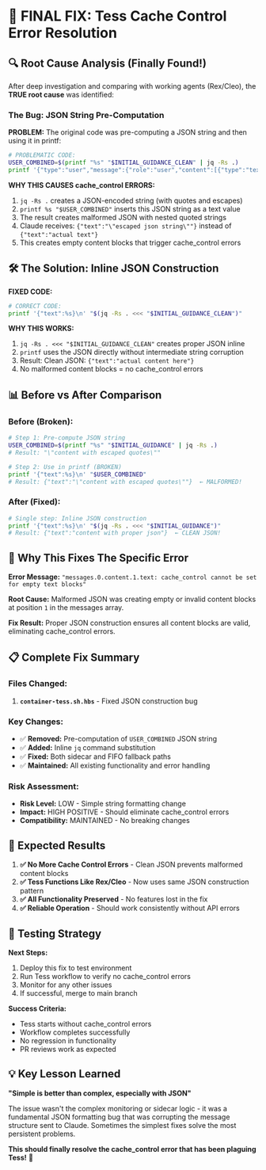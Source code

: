 # 🎯 FINAL FIX: Tess Cache Control Error Resolution

## 🔍 Root Cause Analysis (Finally Found!)

After deep investigation and comparing with working agents (Rex/Cleo), the **TRUE root cause** was identified:

### **The Bug: JSON String Pre-Computation**

**PROBLEM:** The original code was pre-computing a JSON string and then using it in printf:

```bash
# PROBLEMATIC CODE:
USER_COMBINED=$(printf "%s" "$INITIAL_GUIDANCE_CLEAN" | jq -Rs .)
printf '{"type":"user","message":{"role":"user","content":[{"type":"text","text":%s}]}}\n' "$USER_COMBINED"
```

**WHY THIS CAUSES cache_control ERRORS:**
1. `jq -Rs .` creates a JSON-encoded string (with quotes and escapes)
2. `printf %s "$USER_COMBINED"` inserts this JSON string as a text value
3. The result creates malformed JSON with nested quoted strings
4. Claude receives: `{"text":"\"escaped json string\""}` instead of `{"text":"actual text"}`
5. This creates empty content blocks that trigger cache_control errors

## 🛠️ The Solution: Inline JSON Construction

**FIXED CODE:**
```bash
# CORRECT CODE:
printf '{"text":%s}\n' "$(jq -Rs . <<< "$INITIAL_GUIDANCE_CLEAN")"
```

**WHY THIS WORKS:**
1. `jq -Rs . <<< "$INITIAL_GUIDANCE_CLEAN"` creates proper JSON inline
2. `printf` uses the JSON directly without intermediate string corruption
3. Result: Clean JSON: `{"text":"actual content here"}`
4. No malformed content blocks = no cache_control errors

## 📊 Before vs After Comparison

### **Before (Broken):**
```bash
# Step 1: Pre-compute JSON string
USER_COMBINED=$(printf "%s" "$INITIAL_GUIDANCE" | jq -Rs .)
# Result: "\"content with escaped quotes\""

# Step 2: Use in printf (BROKEN)
printf '{"text":%s}\n' "$USER_COMBINED"
# Result: {"text":"\"content with escaped quotes\""}  ← MALFORMED!
```

### **After (Fixed):**
```bash
# Single step: Inline JSON construction
printf '{"text":%s}\n' "$(jq -Rs . <<< "$INITIAL_GUIDANCE")"
# Result: {"text":"content with proper json"}  ← CLEAN JSON!
```

## 🎯 Why This Fixes The Specific Error

**Error Message:** `"messages.0.content.1.text: cache_control cannot be set for empty text blocks"`

**Root Cause:** Malformed JSON was creating empty or invalid content blocks at position `1` in the messages array.

**Fix Result:** Proper JSON construction ensures all content blocks are valid, eliminating cache_control errors.

## 📋 Complete Fix Summary

### **Files Changed:**
1. **`container-tess.sh.hbs`** - Fixed JSON construction bug

### **Key Changes:**
- ✅ **Removed:** Pre-computation of `USER_COMBINED` JSON string
- ✅ **Added:** Inline `jq` command substitution
- ✅ **Fixed:** Both sidecar and FIFO fallback paths
- ✅ **Maintained:** All existing functionality and error handling

### **Risk Assessment:**
- **Risk Level:** LOW - Simple string formatting change
- **Impact:** HIGH POSITIVE - Should eliminate cache_control errors
- **Compatibility:** MAINTAINED - No breaking changes

## 🚀 Expected Results

1. **✅ No More Cache Control Errors** - Clean JSON prevents malformed content blocks
2. **✅ Tess Functions Like Rex/Cleo** - Now uses same JSON construction pattern
3. **✅ All Functionality Preserved** - No features lost in the fix
4. **✅ Reliable Operation** - Should work consistently without API errors

## 🧪 Testing Strategy

**Next Steps:**
1. Deploy this fix to test environment
2. Run Tess workflow to verify no cache_control errors
3. Monitor for any other issues
4. If successful, merge to main branch

**Success Criteria:**
- Tess starts without cache_control errors
- Workflow completes successfully
- No regression in functionality
- PR reviews work as expected

## 💡 Key Lesson Learned

**"Simple is better than complex, especially with JSON"**

The issue wasn't the complex monitoring or sidecar logic - it was a fundamental JSON formatting bug that was corrupting the message structure sent to Claude. Sometimes the simplest fixes solve the most persistent problems.

**This should finally resolve the cache_control error that has been plaguing Tess!** 🎉
